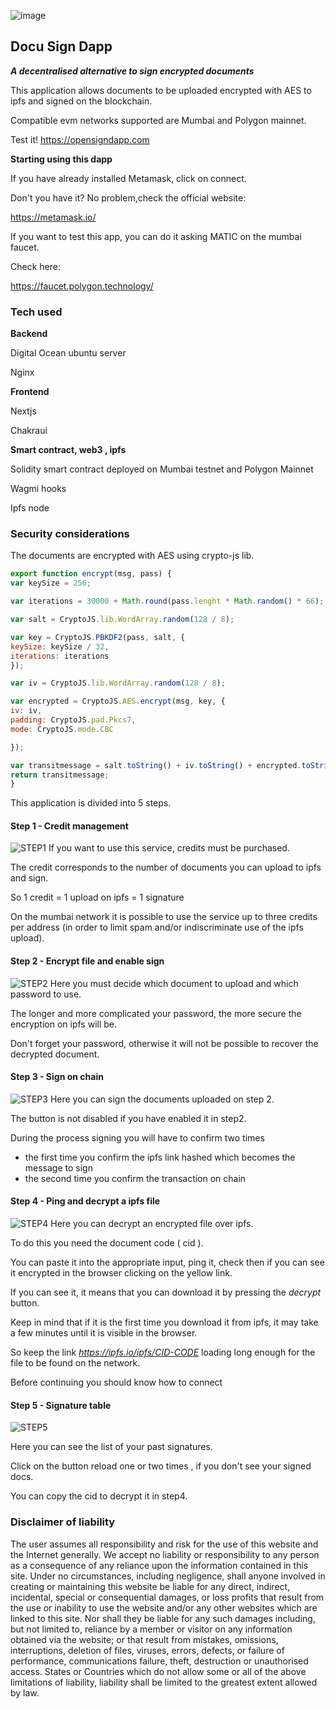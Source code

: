 
![image](https://user-images.githubusercontent.com/9484568/159940021-0f88d42c-5b5d-43d1-901f-7d4990b243f9.png)

##  Docu Sign Dapp 
 **_A decentralised alternative to sign encrypted documents_**

This application allows documents to be uploaded encrypted with AES to ipfs and signed on the blockchain.

Compatible evm networks supported are Mumbai and Polygon mainnet.

Test it! https://opensigndapp.com

**Starting using this dapp**

If you have already installed Metamask, click on connect.

Don't you have it? No problem,check the official website:

https://metamask.io/

If you want to test this app, you can do it asking MATIC on the mumbai faucet.

Check here:

https://faucet.polygon.technology/

### Tech used

**Backend**

Digital Ocean ubuntu server

Nginx 

**Frontend**

Nextjs

Chakraui

**Smart contract, web3 , ipfs**

Solidity smart contract deployed on Mumbai testnet and Polygon Mainnet

Wagmi hooks 

Ipfs node

### Security considerations 

The documents are encrypted with AES using crypto-js lib.

```js
export function encrypt(msg, pass) {
var keySize = 256;

var iterations = 30000 + Math.round(pass.lenght * Math.random() * 66);

var salt = CryptoJS.lib.WordArray.random(128 / 8);

var key = CryptoJS.PBKDF2(pass, salt, {
keySize: keySize / 32,
iterations: iterations
});

var iv = CryptoJS.lib.WordArray.random(128 / 8);

var encrypted = CryptoJS.AES.encrypt(msg, key, {
iv: iv,
padding: CryptoJS.pad.Pkcs7,
mode: CryptoJS.mode.CBC

});

var transitmessage = salt.toString() + iv.toString() + encrypted.toString();
return transitmessage;
}
```




This application is divided into 5 steps.

#### Step 1 - Credit management
![STEP1](https://user-images.githubusercontent.com/9484568/159970658-8d40c4e0-8794-41da-8546-b3c0cdc066c5.gif)
If you want to use this service, credits must be purchased.

The credit corresponds to the number of documents you can upload to ipfs and sign.

So 1 credit = 1 upload on ipfs = 1 signature

On the mumbai network it is possible to use the service up to three credits per address (in order to limit spam and/or indiscriminate use of the ipfs upload).

####  Step 2 - Encrypt file and enable sign
![STEP2](https://user-images.githubusercontent.com/9484568/159970668-1d81bbcd-3764-4557-86f1-cd937442069a.gif)
Here you must decide which document to upload and which password to use.

The longer and more complicated your password, the more secure the encryption on ipfs will be.

Don't forget your password, otherwise it will not be possible to recover the decrypted document.

#### Step 3 - Sign on chain
![STEP3](https://user-images.githubusercontent.com/9484568/159970691-4dcabc79-42e2-4742-91cd-85a43905ac2b.gif)
Here you can sign the documents uploaded on step 2.

The button is not disabled if you have enabled it in step2.

During the process signing you will have to confirm two times

- the first time you confirm the ipfs link hashed which becomes the message to sign
- the second time you confirm the transaction on chain

#### Step 4 -  Ping and decrypt a ipfs file
![STEP4](https://user-images.githubusercontent.com/9484568/159970698-9d545671-aedf-47c1-b1f5-1c0c85922157.gif)
Here you can decrypt an encrypted file over ipfs.

To do this you need the document code ( cid ). 

You can paste it into the appropriate input, ping it, check then if you can see it encrypted in the browser clicking on the yellow link.

If you can see it, it means that you can download it by pressing the _decrypt_ button. 

Keep in mind that if it is the first time you download it from ipfs, it may take a few minutes until it is visible in the browser.

So keep the link _https://ipfs.io/ipfs/CID-CODE_ loading long enough for the file to be found on the network.

Before continuing you should know how to connect 

#### Step 5 - Signature table
![STEP5](https://user-images.githubusercontent.com/9484568/159970705-1f36d00b-e804-4b73-a5af-f87bc78b1fc2.gif)


Here you can see the list of your past signatures.

Click on the button reload one or two times , if you don't see your signed docs.

You can copy the cid to decrypt it in step4.

### Disclaimer of liability 

The user assumes all responsibility and risk for the use of this website and the Internet generally. We accept no liability or responsibility to any person as a consequence of any reliance upon the information contained in this site. Under no circumstances, including negligence, shall anyone involved in creating or maintaining this website be liable for any direct, indirect, incidental, special or consequential damages, or loss profits that result from the use or inability to use the website and/or any other websites which are linked to this site. Nor shall they be liable for any such damages including, but not limited to, reliance by a member or visitor on any information obtained via the website; or that result from mistakes, omissions, interruptions, deletion of files, viruses, errors, defects, or failure of performance, communications failure, theft, destruction or unauthorised access. States or Countries which do not allow some or all of the above limitations of liability, liability shall be limited to the greatest extent allowed by law. 